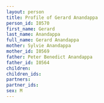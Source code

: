 ```yaml
---
layout: person
title: Profile of Gerard Anandappa
person_id: I0570
first_name: Gerard
last_name: Anandappa
full_name: Gerard Anandappa
mother: Sylvie Anandappa
mother_id: I0569
father: Peter Benedict Anandappa
father_id: I0564
children:
children_ids:
partners:
partner_ids:
sex: M
---
```


